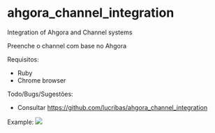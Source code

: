 # ahgora_channel_integration
Integration of Ahgora and Channel systems

Preenche o channel com base no Ahgora

Requisitos:
- Ruby
- Chrome browser


Todo/Bugs/Sugestões:
- Consultar https://github.com/lucribas/ahgora_channel_integration

Example:
![](demo.gif)
